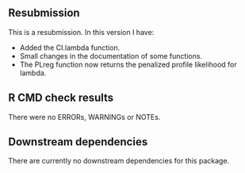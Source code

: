 ## Resubmission
This is a resubmission. In this version I have:

* Added the CI.lambda function.
* Small changes in the documentation of some functions.
* The PLreg function now returns the penalized profile likelihood for lambda.


## R CMD check results
There were no ERRORs, WARNINGs or NOTEs. 


## Downstream dependencies
There are currently no downstream dependencies for this package.

